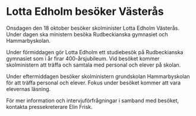 # Lotta Edholm besöker Västerås

Onsdagen den 18 oktober besöker skolminister Lotta Edholm Västerås. Under dagen ska ministern besöka Rudbeckianska gymnasiet och Hammarbyskolan.

Under förmiddagen gör Lotta Edholm ett studiebesök på Rudbeckianska gymnasiet som i år firar 400-årsjubileum. Vid besöket kommer skolministern att träffa och samtala med personal och elever på skolan.

Under eftermiddagen besöker skolministern grundskolan Hammarbyskolan för att träffa personal och elever. Fokus under besöket kommer att vara elevernas läsning.

För mer information och intervjuförfrågningar i samband med besöket, kontakta pressekreterare Elin Frisk.
